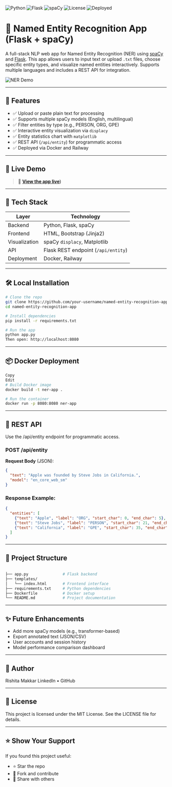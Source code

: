 ![Python](https://img.shields.io/badge/Python-3.11-blue.svg)
![Flask](https://img.shields.io/badge/Flask-2.2-lightgrey.svg)
![spaCy](https://img.shields.io/badge/spaCy-3.5-green.svg)
![License](https://img.shields.io/badge/license-MIT-blue.svg)
![Deployed](https://img.shields.io/badge/deployed-Railway-success?logo=railway)

# 🧠 Named Entity Recognition App (Flask + spaCy)

A full-stack NLP web app for Named Entity Recognition (NER) using [spaCy](https://spacy.io/) and [Flask](https://flask.palletsprojects.com/). This app allows users to input text or upload `.txt` files, choose specific entity types, and visualize named entities interactively. Supports multiple languages and includes a REST API for integration.

![NER Demo](https://user-images.githubusercontent.com/your-demo.gif)

---

## 📌 Features

- ✅ Upload or paste plain text for processing  
- ✅ Supports multiple spaCy models (English, multilingual)  
- ✅ Filter entities by type (e.g., PERSON, ORG, GPE)  
- ✅ Interactive entity visualization via `displacy`  
- ✅ Entity statistics chart with `matplotlib`  
- ✅ REST API (`/api/entity`) for programmatic access  
- ✅ Deployed via Docker and Railway  

---

## 🚀 Live Demo

> 🔗 **[View the app live](https://named-entity-recognition-app-spacy-flask-production.up.railway.app/))**  

---

## 🧰 Tech Stack

| Layer       | Technology                    |
|-------------|-------------------------------|
| Backend     | Python, Flask, spaCy          |
| Frontend    | HTML, Bootstrap (Jinja2)      |
| Visualization | spaCy `displacy`, Matplotlib |
| API         | Flask REST endpoint (`/api/entity`) |
| Deployment  | Docker, Railway               |

---

## 🛠️ Local Installation

```bash
# Clone the repo
git clone https://github.com/your-username/named-entity-recognition-app.git
cd named-entity-recognition-app

# Install dependencies
pip install -r requirements.txt

# Run the app
python app.py
Then open: http://localhost:8080
```
---

## 📦 Docker Deployment
```bash
Copy
Edit
# Build Docker image
docker build -t ner-app .

# Run the container
docker run -p 8080:8080 ner-app
```
---

## 🧪 REST API
Use the /api/entity endpoint for programmatic access.

### POST /api/entity
**Request Body** (JSON):
``` json
{
  "text": "Apple was founded by Steve Jobs in California.",
  "model": "en_core_web_sm"
}
```
### Response Example:
``` json
{
  "entities": [
    {"text": "Apple", "label": "ORG", "start_char": 0, "end_char": 5},
    {"text": "Steve Jobs", "label": "PERSON", "start_char": 21, "end_char": 31},
    {"text": "California", "label": "GPE", "start_char": 35, "end_char": 45}
  ]
}
```
---

## 📁 Project Structure
``` bash

├── app.py               # Flask backend
├── templates/
│   └── index.html       # Frontend interface
├── requirements.txt     # Python dependencies
├── Dockerfile           # Docker setup
└── README.md            # Project documentation
```
---

## ✨ Future Enhancements
- Add more spaCy models (e.g., transformer-based)
- Export annotated text (JSON/CSV)
- User accounts and session history
- Model performance comparison dashboard

---

## 👤 Author
Rishita Makkar
LinkedIn • GitHub

---

## 📄 License
This project is licensed under the MIT License. See the LICENSE file for details.

---

## ⭐️ Show Your Support
If you found this project useful:

- ⭐️ Star the repo
- 🍴 Fork and contribute
- 📢 Share with others

